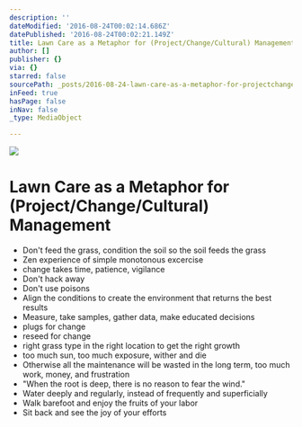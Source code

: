 ```yaml
---
description: ''
dateModified: '2016-08-24T00:02:14.686Z'
datePublished: '2016-08-24T00:02:21.149Z'
title: Lawn Care as a Metaphor for (Project/Change/Cultural) Management
author: []
publisher: {}
via: {}
starred: false
sourcePath: _posts/2016-08-24-lawn-care-as-a-metaphor-for-projectchangecultural-manage.md
inFeed: true
hasPage: false
inNav: false
_type: MediaObject

---
```

![](https://the-grid-user-content.s3-us-west-2.amazonaws.com/ccd8803a-bd47-4ac0-9d14-2bcc4c55e415.jpg)

# Lawn Care as a Metaphor for (Project/Change/Cultural) Management

* Don't feed the grass, condition the soil so the soil feeds the grass
* Zen experience of simple monotonous excercise
* change takes time, patience, vigilance
* Don't hack away
* Don't use poisons
* Align the conditions to create the environment that returns the best results
* Measure, take samples, gather data, make educated decisions
* plugs for change
* reseed for change
* right grass type in the right location to get the right growth
* too much sun, too much exposure, wither and die
* Otherwise all the maintenance will be wasted in the long term, too much work, money, and frustration
* "When the root is deep, there is no reason to fear the wind."
* Water deeply and regularly, instead of frequently and superficially
* Walk barefoot and enjoy the fruits of your labor
* Sit back and see the joy of your efforts